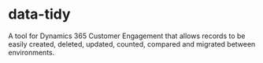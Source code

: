 # data-tidy
A tool for Dynamics 365 Customer Engagement that allows records to be easily created, deleted, updated, counted, compared and migrated between environments.
